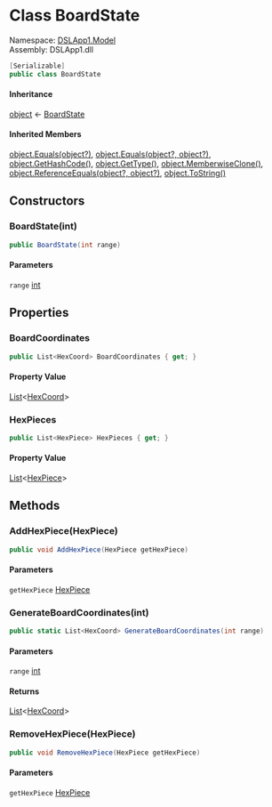 # <a id="DSLApp1_Model_BoardState"></a> Class BoardState

Namespace: [DSLApp1.Model](DSLApp1.Model.md)  
Assembly: DSLApp1.dll  

```csharp
[Serializable]
public class BoardState
```

#### Inheritance

[object](https://learn.microsoft.com/dotnet/api/system.object) ← 
[BoardState](DSLApp1.Model.BoardState.md)

#### Inherited Members

[object.Equals\(object?\)](https://learn.microsoft.com/dotnet/api/system.object.equals\#system\-object\-equals\(system\-object\)), 
[object.Equals\(object?, object?\)](https://learn.microsoft.com/dotnet/api/system.object.equals\#system\-object\-equals\(system\-object\-system\-object\)), 
[object.GetHashCode\(\)](https://learn.microsoft.com/dotnet/api/system.object.gethashcode), 
[object.GetType\(\)](https://learn.microsoft.com/dotnet/api/system.object.gettype), 
[object.MemberwiseClone\(\)](https://learn.microsoft.com/dotnet/api/system.object.memberwiseclone), 
[object.ReferenceEquals\(object?, object?\)](https://learn.microsoft.com/dotnet/api/system.object.referenceequals), 
[object.ToString\(\)](https://learn.microsoft.com/dotnet/api/system.object.tostring)

## Constructors

### <a id="DSLApp1_Model_BoardState__ctor_System_Int32_"></a> BoardState\(int\)

```csharp
public BoardState(int range)
```

#### Parameters

`range` [int](https://learn.microsoft.com/dotnet/api/system.int32)

## Properties

### <a id="DSLApp1_Model_BoardState_BoardCoordinates"></a> BoardCoordinates

```csharp
public List<HexCoord> BoardCoordinates { get; }
```

#### Property Value

 [List](https://learn.microsoft.com/dotnet/api/system.collections.generic.list\-1)<[HexCoord](DSLApp1.Model.HexCoord.md)\>

### <a id="DSLApp1_Model_BoardState_HexPieces"></a> HexPieces

```csharp
public List<HexPiece> HexPieces { get; }
```

#### Property Value

 [List](https://learn.microsoft.com/dotnet/api/system.collections.generic.list\-1)<[HexPiece](DSLApp1.Model.HexPiece.md)\>

## Methods

### <a id="DSLApp1_Model_BoardState_AddHexPiece_DSLApp1_Model_HexPiece_"></a> AddHexPiece\(HexPiece\)

```csharp
public void AddHexPiece(HexPiece getHexPiece)
```

#### Parameters

`getHexPiece` [HexPiece](DSLApp1.Model.HexPiece.md)

### <a id="DSLApp1_Model_BoardState_GenerateBoardCoordinates_System_Int32_"></a> GenerateBoardCoordinates\(int\)

```csharp
public static List<HexCoord> GenerateBoardCoordinates(int range)
```

#### Parameters

`range` [int](https://learn.microsoft.com/dotnet/api/system.int32)

#### Returns

 [List](https://learn.microsoft.com/dotnet/api/system.collections.generic.list\-1)<[HexCoord](DSLApp1.Model.HexCoord.md)\>

### <a id="DSLApp1_Model_BoardState_RemoveHexPiece_DSLApp1_Model_HexPiece_"></a> RemoveHexPiece\(HexPiece\)

```csharp
public void RemoveHexPiece(HexPiece getHexPiece)
```

#### Parameters

`getHexPiece` [HexPiece](DSLApp1.Model.HexPiece.md)

